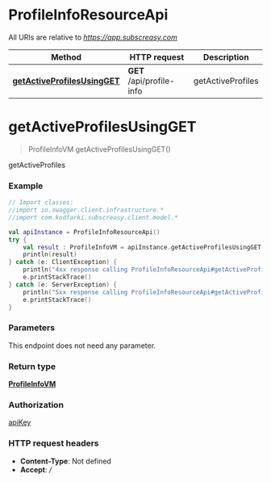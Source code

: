 # ProfileInfoResourceApi

All URIs are relative to *https://app.subscreasy.com*

Method | HTTP request | Description
------------- | ------------- | -------------
[**getActiveProfilesUsingGET**](ProfileInfoResourceApi.md#getActiveProfilesUsingGET) | **GET** /api/profile-info | getActiveProfiles


<a name="getActiveProfilesUsingGET"></a>
# **getActiveProfilesUsingGET**
> ProfileInfoVM getActiveProfilesUsingGET()

getActiveProfiles

### Example
```kotlin
// Import classes:
//import io.swagger.client.infrastructure.*
//import com.kodfarki.subscreasy.client.model.*

val apiInstance = ProfileInfoResourceApi()
try {
    val result : ProfileInfoVM = apiInstance.getActiveProfilesUsingGET()
    println(result)
} catch (e: ClientException) {
    println("4xx response calling ProfileInfoResourceApi#getActiveProfilesUsingGET")
    e.printStackTrace()
} catch (e: ServerException) {
    println("5xx response calling ProfileInfoResourceApi#getActiveProfilesUsingGET")
    e.printStackTrace()
}
```

### Parameters
This endpoint does not need any parameter.

### Return type

[**ProfileInfoVM**](ProfileInfoVM.md)

### Authorization

[apiKey](../README.md#apiKey)

### HTTP request headers

 - **Content-Type**: Not defined
 - **Accept**: */*

